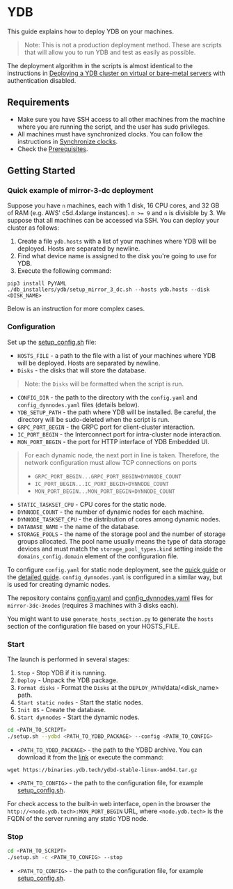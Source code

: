 # YDB

This guide explains how to deploy YDB on your machines.

> Note: This is not a production deployment method. These are scripts that will allow you to run YDB and test as easily as possible.

The deployment algorithm in the scripts is almost identical to the instructions in [Deploying a YDB cluster on virtual or bare-metal servers](https://ydb.tech/en/docs/deploy/manual/deploy-ydb-on-premises) with authentication disabled.

## Requirements
+ Make sure you have SSH access to all other machines from the machine where you are running the script, and the user has sudo privileges.
+ All machines must have synchronized clocks. You can follow the instructions in [Synchronize clocks](https://www.digitalocean.com/community/tutorials/how-to-set-up-time-synchronization-on-ubuntu-20-04).
+ Check the [Prerequisites](https://ydb.tech/en/docs/deploy/manual/deploy-ydb-on-premises#requirements).


## Getting Started

### Quick example of mirror-3-dc deployment

Suppose you have `n` machines, each with 1 disk, 16 CPU cores, and 32 GB of RAM (e.g. AWS' c5d.4xlarge instances). `n >= 9` and `n` is divisible by 3. We suppose that all machines can be accessed via SSH. You can deploy your cluster as follows:
1. Create a file `ydb.hosts` with a list of your machines where YDB will be deployed. Hosts are separated by newline.
2. Find what device name is assigned to the disk you're going to use for YDB.
3. Execute the following command:
```
pip3 install PyYAML
./db_installers/ydb/setup_mirror_3_dc.sh --hosts ydb.hosts --disk <DISK_NAME>
```

Below is an instruction for more complex cases.

### Configuration
Set up the [setup_config.sh](setup_config.sh) file:
+ `HOSTS_FILE` - a path to the file with a list of your machines where YDB will be deployed. Hosts are separated by newline.
+ `Disks` - the disks that will store the database.
> Note: the `Disks` will be formatted when the script is run.
+ `CONFIG_DIR` - the path to the directory with the `config.yaml` and `config_dynnodes.yaml` files (details below).
+ `YDB_SETUP_PATH` - the path where YDB will be installed. Be careful, the directory will be sudo-deleted when the script is run.
+ `GRPC_PORT_BEGIN` - the GRPC port for client-cluster interaction.
+ `IC_PORT_BEGIN` - the Interconnect port for intra-cluster node interaction.
+ `MON_PORT_BEGIN` - the port for HTTP interface of YDB Embedded UI.
> For each dynamic node, the next port in line is taken. Therefore, the network configuration
> must allow TCP connections on ports
> + `GRPC_PORT_BEGIN...GRPC_PORT_BEGIN+DYNNODE_COUNT`
> + `IC_PORT_BEGIN...IC_PORT_BEGIN+DYNNODE_COUNT`
> + `MON_PORT_BEGIN...MON_PORT_BEGIN+DYNNODE_COUNT`
+ `STATIC_TASKSET_CPU` - CPU cores for the static node.
+ `DYNNODE_COUNT` - the number of dynamic nodes for each machine.
+ `DYNNODE_TASKSET_CPU` - the distribution of cores among dynamic nodes.
+ `DATABASE_NAME` - the name of the database.
+ `STORAGE_POOLS` - the name of the storage pool and the number of storage groups allocated.
The pool name usually means the type of data storage devices and must match the
`storage_pool_types.kind` setting inside the `domains_config.domain` element of the configuration file.

To configure `config.yaml` for static node deployment,
see the [quick guide](https://ydb.tech/en/docs/deploy/manual/deploy-ydb-on-premises#config) or the [detailed guide](https://ydb.tech/en/docs/deploy/configuration/config).
`config_dynnodes.yaml` is configured in a similar way, but
is used for creating dynamic nodes.

The repository contains [config.yaml](./examples/ydb-3-nodes/configs/config.yaml) and [config_dynnodes.yaml](./examples/ydb-3-nodes/configs/config_dynnodes.yaml) files for `mirror-3dc-3nodes` (requires 3 machines with 3 disks each).

You might want to use `generate_hosts_section.py` to generate the `hosts` section of the configuration file based on your HOSTS_FILE.

### Start
The launch is performed in several stages:
1. `Stop` - Stop YDB if it is running.
2. `Deploy` - Unpack the YDB package.
3. `Format disks` - Format the `Disks` at the `DEPLOY_PATH`/data/<disk_name> path.
4. `Start static nodes` - Start the static nodes.
5. `Init BS` - Create the database.
6. `Start dynnodes` - Start the dynamic nodes.

```sh
cd <PATH_TO_SCRIPT>
./setup.sh --ydbd <PATH_TO_YDBD_PACKAGE> --config <PATH_TO_CONFIG>
```
+ `<PATH_TO_YDBD_PACKAGE>` - the path to the YDBD archive. You can download it from the [link](https://binaries.ydb.tech/ydbd-stable-linux-amd64.tar.gz) or execute the command:
```shell
wget https://binaries.ydb.tech/ydbd-stable-linux-amd64.tar.gz
```
+ `<PATH_TO_CONFIG>` - the path to the configuration file, for example [setup_config.sh](setup_config.sh).

For check access to the built-in web interface, open in the browser the `http://<node.ydb.tech>:MON_PORT_BEGIN` URL,
where `<node.ydb.tech>` is the FQDN of the server running any static YDB node.

### Stop
```sh
cd <PATH_TO_SCRIPT>
./setup.sh -c <PATH_TO_CONFIG> --stop
```
+ `<PATH_TO_CONFIG>` - the path to the configuration file, for example [setup_config.sh](setup_config.sh).
